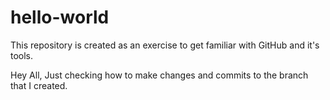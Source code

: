 # hello-world
This repository is created as an exercise to get familiar with GitHub and it's tools.

Hey All,
Just checking how to make changes and commits to the branch that I created.
